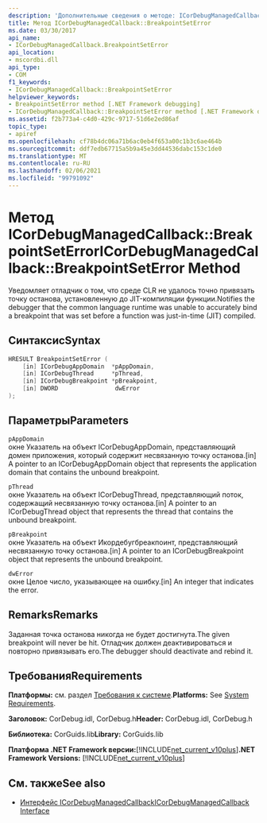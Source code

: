 ```yaml
---
description: 'Дополнительные сведения о методе: ICorDebugManagedCallback:: Бреакпоинтсетеррор'
title: Метод ICorDebugManagedCallback::BreakpointSetError
ms.date: 03/30/2017
api_name:
- ICorDebugManagedCallback.BreakpointSetError
api_location:
- mscordbi.dll
api_type:
- COM
f1_keywords:
- ICorDebugManagedCallback::BreakpointSetError
helpviewer_keywords:
- BreakpointSetError method [.NET Framework debugging]
- ICorDebugManagedCallback::BreakpointSetError method [.NET Framework debugging]
ms.assetid: f2b773a4-c4d0-429c-9717-51d6e2ed86af
topic_type:
- apiref
ms.openlocfilehash: cf78b4dc06a71b6ac0eb4f653a00c1b3c6ae464b
ms.sourcegitcommit: ddf7edb67715a5b9a45e3dd44536dabc153c1de0
ms.translationtype: MT
ms.contentlocale: ru-RU
ms.lasthandoff: 02/06/2021
ms.locfileid: "99791092"
---
```

# <a name="icordebugmanagedcallbackbreakpointseterror-method"></a><span data-ttu-id="ca0b0-103">Метод ICorDebugManagedCallback::BreakpointSetError</span><span class="sxs-lookup"><span data-stu-id="ca0b0-103">ICorDebugManagedCallback::BreakpointSetError Method</span></span>

<span data-ttu-id="ca0b0-104">Уведомляет отладчик о том, что среде CLR не удалось точно привязать точку останова, установленную до JIT-компиляции функции.</span><span class="sxs-lookup"><span data-stu-id="ca0b0-104">Notifies the debugger that the common language runtime was unable to accurately bind a breakpoint that was set before a function was just-in-time (JIT) compiled.</span></span>  
  
## <a name="syntax"></a><span data-ttu-id="ca0b0-105">Синтаксис</span><span class="sxs-lookup"><span data-stu-id="ca0b0-105">Syntax</span></span>  
  
```cpp  
HRESULT BreakpointSetError (  
    [in] ICorDebugAppDomain  *pAppDomain,  
    [in] ICorDebugThread     *pThread,  
    [in] ICorDebugBreakpoint *pBreakpoint,  
    [in] DWORD                dwError  
);  
```  
  
## <a name="parameters"></a><span data-ttu-id="ca0b0-106">Параметры</span><span class="sxs-lookup"><span data-stu-id="ca0b0-106">Parameters</span></span>  

 `pAppDomain`  
 <span data-ttu-id="ca0b0-107">окне Указатель на объект ICorDebugAppDomain, представляющий домен приложения, который содержит несвязанную точку останова.</span><span class="sxs-lookup"><span data-stu-id="ca0b0-107">[in] A pointer to an ICorDebugAppDomain object that represents the application domain that contains the unbound breakpoint.</span></span>  
  
 `pThread`  
 <span data-ttu-id="ca0b0-108">окне Указатель на объект ICorDebugThread, представляющий поток, содержащий несвязанную точку останова.</span><span class="sxs-lookup"><span data-stu-id="ca0b0-108">[in] A pointer to an ICorDebugThread object that represents the thread that contains the unbound breakpoint.</span></span>  
  
 `pBreakpoint`  
 <span data-ttu-id="ca0b0-109">окне Указатель на объект Икордебугбреакпоинт, представляющий несвязанную точку останова.</span><span class="sxs-lookup"><span data-stu-id="ca0b0-109">[in] A pointer to an ICorDebugBreakpoint object that represents the unbound breakpoint.</span></span>  
  
 `dwError`  
 <span data-ttu-id="ca0b0-110">окне Целое число, указывающее на ошибку.</span><span class="sxs-lookup"><span data-stu-id="ca0b0-110">[in] An integer that indicates the error.</span></span>  
  
## <a name="remarks"></a><span data-ttu-id="ca0b0-111">Remarks</span><span class="sxs-lookup"><span data-stu-id="ca0b0-111">Remarks</span></span>  

 <span data-ttu-id="ca0b0-112">Заданная точка останова никогда не будет достигнута.</span><span class="sxs-lookup"><span data-stu-id="ca0b0-112">The given breakpoint will never be hit.</span></span> <span data-ttu-id="ca0b0-113">Отладчик должен деактивироваться и повторно привязывать его.</span><span class="sxs-lookup"><span data-stu-id="ca0b0-113">The debugger should deactivate and rebind it.</span></span>  
  
## <a name="requirements"></a><span data-ttu-id="ca0b0-114">Требования</span><span class="sxs-lookup"><span data-stu-id="ca0b0-114">Requirements</span></span>  

 <span data-ttu-id="ca0b0-115">**Платформы:** см. раздел [Требования к системе](../../get-started/system-requirements.md).</span><span class="sxs-lookup"><span data-stu-id="ca0b0-115">**Platforms:** See [System Requirements](../../get-started/system-requirements.md).</span></span>  
  
 <span data-ttu-id="ca0b0-116">**Заголовок:** CorDebug.idl, CorDebug.h</span><span class="sxs-lookup"><span data-stu-id="ca0b0-116">**Header:** CorDebug.idl, CorDebug.h</span></span>  
  
 <span data-ttu-id="ca0b0-117">**Библиотека:** CorGuids.lib</span><span class="sxs-lookup"><span data-stu-id="ca0b0-117">**Library:** CorGuids.lib</span></span>  
  
 <span data-ttu-id="ca0b0-118">**Платформа .NET Framework версии:**[!INCLUDE[net_current_v10plus](../../../../includes/net-current-v10plus-md.md)]</span><span class="sxs-lookup"><span data-stu-id="ca0b0-118">**.NET Framework Versions:** [!INCLUDE[net_current_v10plus](../../../../includes/net-current-v10plus-md.md)]</span></span>  
  
## <a name="see-also"></a><span data-ttu-id="ca0b0-119">См. также</span><span class="sxs-lookup"><span data-stu-id="ca0b0-119">See also</span></span>

- [<span data-ttu-id="ca0b0-120">Интерфейс ICorDebugManagedCallback</span><span class="sxs-lookup"><span data-stu-id="ca0b0-120">ICorDebugManagedCallback Interface</span></span>](icordebugmanagedcallback-interface.md)
